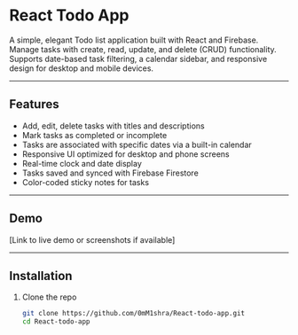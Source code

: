 # React Todo App

A simple, elegant Todo list application built with React and Firebase.  
Manage tasks with create, read, update, and delete (CRUD) functionality.  
Supports date-based task filtering, a calendar sidebar, and responsive design for desktop and mobile devices.

---

## Features

- Add, edit, delete tasks with titles and descriptions  
- Mark tasks as completed or incomplete  
- Tasks are associated with specific dates via a built-in calendar  
- Responsive UI optimized for desktop and phone screens  
- Real-time clock and date display  
- Tasks saved and synced with Firebase Firestore  
- Color-coded sticky notes for tasks  

---

## Demo

[Link to live demo or screenshots if available]

---

## Installation

1. Clone the repo  
   ```bash
   git clone https://github.com/0mM1shra/React-todo-app.git
   cd React-todo-app
